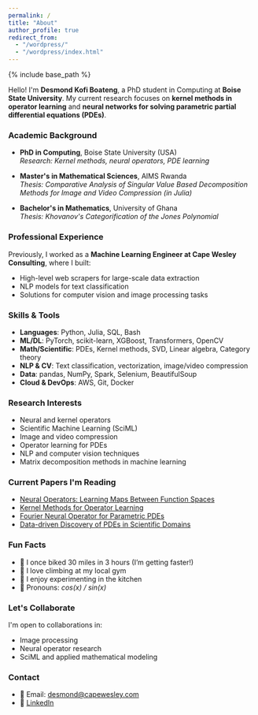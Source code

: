 ```yaml
---
permalink: /
title: "About"
author_profile: true
redirect_from: 
  - "/wordpress/"
  - "/wordpress/index.html"
---
```


{% include base_path %}

Hello! I'm **Desmond Kofi Boateng**, a PhD student in Computing at **Boise State University**. My current research focuses on **kernel methods in operator learning** and **neural networks for solving parametric partial differential equations (PDEs)**.

### Academic Background

- **PhD in Computing**, Boise State University (USA)  
  *Research: Kernel methods, neural operators, PDE learning*

- **Master's in Mathematical Sciences**, AIMS Rwanda  
  *Thesis: Comparative Analysis of Singular Value Based Decomposition Methods for Image and Video Compression (in Julia)*

- **Bachelor's in Mathematics**, University of Ghana  
  *Thesis: Khovanov's Categorification of the Jones Polynomial*

### Professional Experience

Previously, I worked as a **Machine Learning Engineer at Cape Wesley Consulting**, where I built:
- High-level web scrapers for large-scale data extraction
- NLP models for text classification
- Solutions for computer vision and image processing tasks

### Skills & Tools

- **Languages**: Python, Julia, SQL, Bash  
- **ML/DL**: PyTorch, scikit-learn, XGBoost, Transformers, OpenCV  
- **Math/Scientific**: PDEs, Kernel methods, SVD, Linear algebra, Category theory  
- **NLP & CV**: Text classification, vectorization, image/video compression  
- **Data**: pandas, NumPy, Spark, Selenium, BeautifulSoup  
- **Cloud & DevOps**: AWS, Git, Docker

### Research Interests

- Neural and kernel operators  
- Scientific Machine Learning (SciML)  
- Image and video compression  
- Operator learning for PDEs  
- NLP and computer vision techniques  
- Matrix decomposition methods in machine learning

### Current Papers I'm Reading

- [Neural Operators: Learning Maps Between Function Spaces](https://arxiv.org/abs/2108.08481)  
- [Kernel Methods for Operator Learning](https://arxiv.org/abs/2206.11838)  
- [Fourier Neural Operator for Parametric PDEs](https://arxiv.org/abs/2010.08895)  
- [Data-driven Discovery of PDEs in Scientific Domains](https://arxiv.org/abs/1711.10561)

### Fun Facts

- 🚴 I once biked 30 miles in 3 hours (I’m getting faster!)  
- 🧗 I love climbing at my local gym  
- 🍳 I enjoy experimenting in the kitchen  
- 🧭 Pronouns: *cos(x) / sin(x)*

### Let's Collaborate

I'm open to collaborations in:
- Image processing  
- Neural operator research  
- SciML and applied mathematical modeling

### Contact

- 📧 Email: desmond@capewesley.com  
- 💼 [LinkedIn](https://linkedin.com/in/desmondkofiboateng)

